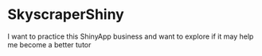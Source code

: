 # SkyscraperShiny
I want to practice this ShinyApp business and want to explore if it may help me become a better tutor
